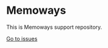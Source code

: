 # Memoways

This is Memoways support repository.

[Go to issues](https://github.com/memoways/support/issues)
